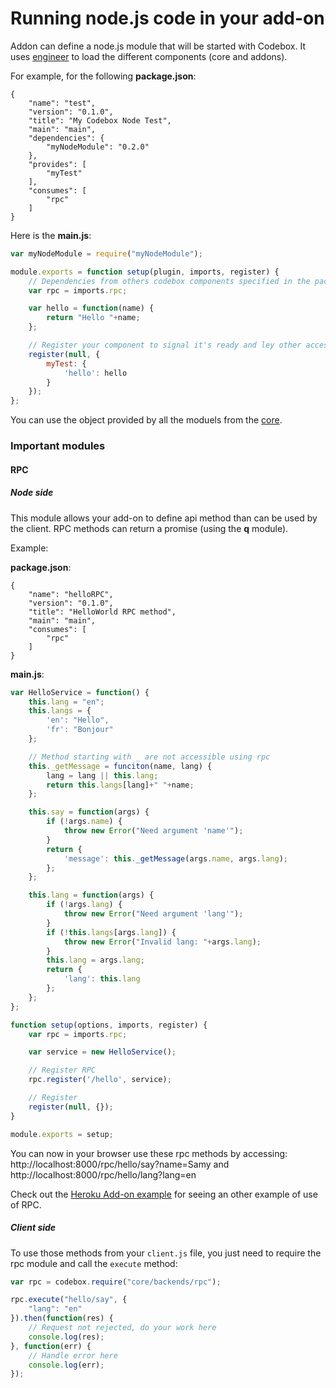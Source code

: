 # Running node.js code in your add-on

Addon can define a node.js module that will be started with Codebox. It uses [engineer](https://github.com/FriendCode/engineer) to load the different components (core and addons).

For example, for the following **package.json**:

```
{
    "name": "test",
    "version": "0.1.0",
    "title": "My Codebox Node Test",
    "main": "main",
    "dependencies": {
        "myNodeModule": "0.2.0"
    },
    "provides": [
        "myTest"
    ],
    "consumes": [
        "rpc"
    ]
}
```

Here is the **main.js**:

```javascript
var myNodeModule = require("myNodeModule");

module.exports = function setup(plugin, imports, register) {
    // Dependencies from others codebox components specified in the package.json are laoded here:
    var rpc = imports.rpc;

    var hello = function(name) {
        return "Hello "+name;
    };

    // Register your component to signal it's ready and ley other access 'myTest':
    register(null, {
        myTest: {
            'hello': hello
        }
    });
};
```

You can use the object provided by all the moduels from the [core](https://github.com/FriendCode/codebox/tree/master/core).


### Important modules

#### RPC

##### Node side

This module allows your add-on to define api method than can be used by the client. RPC methods can return a promise (using the **q** module).

Example:

**package.json**:
```
{
    "name": "helloRPC",
    "version": "0.1.0",
    "title": "HelloWorld RPC method",
    "main": "main",
    "consumes": [
        "rpc"
    ]
}
```

**main.js**:

```javascript
var HelloService = function() {
    this.lang = "en";
    this.langs = {
        'en': "Hello",
        'fr': "Bonjour"
    };

    // Method starting with _ are not accessible using rpc
    this._getMessage = funciton(name, lang) {
        lang = lang || this.lang;
        return this.langs[lang]+" "+name;
    };

    this.say = function(args) {
        if (!args.name) {
            throw new Error("Need argument 'name'");
        }
        return {
            'message': this._getMessage(args.name, args.lang);
        };
    };

    this.lang = function(args) {
        if (!args.lang) {
            throw new Error("Need argument 'lang'");
        }
        if (!this.langs[args.lang]) {
            throw new Error("Invalid lang: "+args.lang);
        }
        this.lang = args.lang;
        return {
            'lang': this.lang
        };
    };
};

function setup(options, imports, register) {
    var rpc = imports.rpc;

    var service = new HelloService();

    // Register RPC
    rpc.register('/hello', service);

    // Register
    register(null, {});
}

module.exports = setup;
```

You can now in your browser use these rpc methods by accessing: http://localhost:8000/rpc/hello/say?name=Samy and http://localhost:8000/rpc/hello/lang?lang=en

Check out the [Heroku Add-on example](https://github.com/FriendCode/codebox-addon-heroku) for seeing an other example of use of RPC.

##### Client side

To use those methods from your `client.js` file, you just need to require the rpc module and call the `execute` method:

```javascript
var rpc = codebox.require("core/backends/rpc");

rpc.execute("hello/say", {
    "lang": "en"
}).then(function(res) {
    // Request not rejected, do your work here
    console.log(res);
}, function(err) {
    // Handle error here
    console.log(err);
});

```
